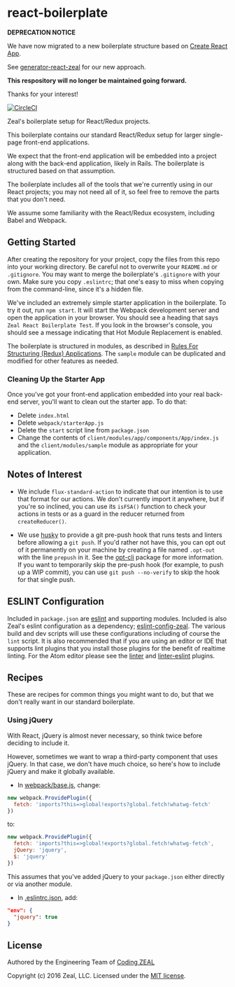 # react-boilerplate

**DEPRECATION NOTICE**

We have now migrated to a new boilerplate structure based on [Create React App](https://github.com/facebookincubator/create-react-app).

See [generator-react-zeal](https://github.com/CodingZeal/generator-react-zeal) for our new approach.

**This respository will no longer be maintained going forward.**

Thanks for your interest!

[![CircleCI](https://circleci.com/gh/CodingZeal/react-boilerplate.svg?style=shield&circle-token=85b2758e5242f196abb90a032e29653b761ae335)](https://circleci.com/gh/CodingZeal/react-boilerplate)

Zeal's boilerplate setup for React/Redux projects.

This boilerplate contains our standard React/Redux setup for larger single-page front-end applications.

We expect that the front-end application will be embedded into a project along with the back-end application, likely in Rails.  The boilerplate is structured based on that assumption.

The boilerplate includes all of the tools that we're currently using in our React projects; you may not need all of it, so feel free to remove the parts that you don't need.

We assume some familiarity with the React/Redux ecosystem, including Babel and Webpack.

## Getting Started

After creating the repository for your project, copy the files from this repo into your working directory.  Be careful not to overwrite your `README.md` or `.gitignore`.  You may want to merge the boilerplate's `.gitignore` with your own.  Make sure you copy `.eslintrc`; that one's easy to miss when copying from the command-line, since it's a hidden file.

We've included an extremely simple starter application in the boilerplate.  To try it out, run `npm start`.  It will start the Webpack development server and open the application in your browser.  You should see a heading that says `Zeal React Boilerplate Test`.  If you look in the browser's console, you should see a message indicating that Hot Module Replacement is enabled.

The boilerplate is structured in modules, as described in [Rules For Structuring (Redux) Applications](http://jaysoo.ca/2016/02/28/organizing-redux-application/). The `sample` module can be duplicated and modified for other features as needed.

### Cleaning Up the Starter App

Once you've got your front-end application embedded into your real back-end server, you'll want to clean out the starter app.  To do that:

* Delete `index.html`
* Delete `webpack/starterApp.js`
* Delete the `start` script line from `package.json`
* Change the contents of `client/modules/app/components/App/index.js` and the `client/modules/sample` module as appropriate for your application.

## Notes of Interest

* We include `flux-standard-action` to indicate that our intention is to use that format for our actions.  We don't currently import it anywhere, but if you're so inclined, you can use its `isFSA()` function to check your actions in tests or as a guard in the reducer returned from `createReducer()`.

* We use [husky](https://www.npmjs.com/package/husky) to provide a git pre-push hook that runs tests and linters before allowing a `git push`.  If you'd rather not have this, you can opt out of it permanently on your machine by creating a file named `.opt-out` with the line `prepush` in it.  See the [opt-cli](https://www.npmjs.com/package/opt-cli) package for more information.  If you want to temporarily skip the pre-push hook (for example, to push up a WIP commit), you can use `git push --no-verify` to skip the hook for that single push.

## ESLINT Configuration

Included in `package.json` are [eslint](https://github.com/eslint/eslint) and supporting modules.  Included is also Zeal's eslint configuration as a dependency; [eslint-config-zeal](https://github.com/CodingZeal/eslint-config-zeal).  The various build and dev scripts will use these configurations including of course the `lint` script.  It is also recommended that if you are using an editor or IDE that supports lint plugins that you install those plugins for the benefit of realtime linting.  For the Atom editor please see the [linter](https://atom.io/packages/linter) and [linter-eslint](https://atom.io/packages/linter-eslint) plugins.

## Recipes

These are recipes for common things you might want to do, but that we don't really want in our standard boilerplate.

### Using jQuery

With React, jQuery is almost never necessary, so think twice before deciding to include it.

However, sometimes we want to wrap a third-party component that uses jQuery.  In that case, we don't have much choice, so here's how to include jQuery and make it globally available.

- In [webpack/base.js](webpack/base.js), change:
```javascript
new webpack.ProvidePlugin({
  fetch: 'imports?this=>global!exports?global.fetch!whatwg-fetch'
})
```
to:
```javascript
new webpack.ProvidePlugin({
  fetch: 'imports?this=>global!exports?global.fetch!whatwg-fetch',
  jQuery: 'jquery',
  $: 'jquery'
})
```

This assumes that you've added jQuery to your `package.json` either directly or via another module.

- In [.eslintrc.json](.eslintrc.json), add:
```json
"env": {
  "jquery": true
}
```

## License

Authored by the Engineering Team of [Coding ZEAL](https://codingzeal.com?utm_source=github)

Copyright (c) 2016 Zeal, LLC.  Licensed under the [MIT license](https://opensource.org/licenses/MIT).

